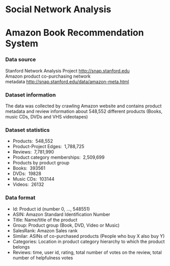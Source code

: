 # Social Network Analysis
# Amazon Book Recommendation System


### Data source
Stanford Network Analysis Project http://snap.stanford.edu \
Amazon product co-purchasing network metadata http://snap.stanford.edu/data/amazon-meta.html

### Dataset information
The data was collected by crawling Amazon website and contains product metadata and review information about 548,552 different products (Books, music CDs, DVDs and VHS videotapes)

### Dataset statistics
- Products:  548,552
- Product-Project Edges:  1,788,725
- Reviews:  7,781,990
- Product category memberships:  2,509,699
- Products by product group
- Books:  393561
- DVDs:  19828
- Music CDs:  103144
- Videos:  26132

### Data format
* Id: Product id (number 0, ..., 548551)
* ASIN: Amazon Standard Identification Number
* Title: Name/title of the product
* Group: Product group (Book, DVD, Video or Music)
* SalesRank: Amazon Sales rank
* Similar: ASINs of co-purchased products (People who buy X also buy Y)
* Categories: Location in product category hierarchy to which the product belongs
* Reviews: time, user id, rating, total number of votes on the review, total number of helpfulness votes
